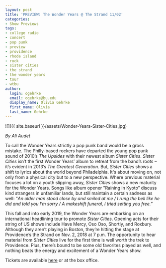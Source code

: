```yaml
---
layout: post
title: 'PREVIEW: The Wonder Years @ The Strand 11/02'
categories:
- Show Previews
tags:
- college radio
- concert
- pop punk
- preview
- providence
- rhode island
- rock
- sister cities
- the strand
- the wonder years
- tour
- wtbu
author:
  login: ogehrke
  email: ogehrke@bu.edu
  display_name: Olivia Gehrke
  first_name: Olivia
  last_name: Gehrke
---
```

![]({{ site.baseurl }}/assets/Wonder-Years-Sister-Cities.jpg)

_By Ali Audet_

To call the Wonder Years strictly a pop punk band would be a gross mistake. The Philly-based rockers have departed the young pop punk sound of 2010’s _The Upsides_ with their newest album _Sister Cities_. _Sister Cities_ isn’t the first Wonder Years’ album to retreat from the band’s roots – it’s evident in 2013’s _The Greatest Generation_. But, _Sister Cities_ shows a shift to lyrics about the world beyond Philadelphia. It's about moving on, not only from a physical city but to a new perspective. Where previous material focuses a lot on a youth slipping away, _Sister Cities_ shows a new maturity for the Wonder Years. Songs like album opener "Raining in Kyoto” discuss kind strangers in unfamiliar lands, but still maintain a certain sadness as well: “_An older man stood close by and smiled at me / I rung the bell like he did and told you I’m sorry / A makeshift funeral, I tried setting you free.”_

This fall and into early 2019, the Wonder Years are embarking on an international headlining tour to promote _Sister Cities_. Opening acts for their string of US shows include Have Mercy, Oso Oso, Shortly, and Roxbury. Although they aren’t playing in Boston, they’re hitting the stage at Providence’s the Strand on Nov. 2, 2018 at 7 p.m. The opportunity to hear material from _Sister Cities_ live for the first time is well worth the trek to Providence. Plus, there’s bound to be some old favorites played as well, and nothing beats the energy and excitement of a Wonder Years show.

Tickets are available [here](https://www.etix.com/ticket/p/6657021/the-wonder-years-providence-the-strand-theatre?cobrand=strand&partner_id=240) or at the box office.